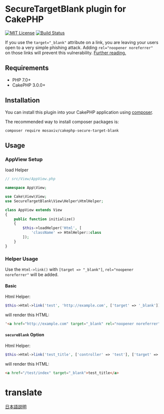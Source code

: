 # SecureTargetBlank plugin for CakePHP

[![MIT License](http://img.shields.io/badge/license-MIT-blue.svg?style=flat)](LICENSE)
[![Build Status](https://travis-ci.org/mosaxiv/cakephp-secure-target-blank.svg?branch=master)](https://travis-ci.org/mosaxiv/cakephp-secure-target-blank)

If you use the `target="_blank"` attribute on a link, you are leaving your users open to a very simple phishing attack. Adding `rel="noopener noreferrer"` on those links will prevent this vulnerability.
[Further reading.](https://www.jitbit.com/alexblog/256-targetblank---the-most-underestimated-vulnerability-ever/)


## Requirements

- PHP 7.0+
- CakePHP 3.0.0+

## Installation

You can install this plugin into your CakePHP application using [composer](http://getcomposer.org).

The recommended way to install composer packages is:

```
composer require mosaxiv/cakephp-secure-target-blank
```

## Usage

### AppView Setup

load Helper
```php
// src/View/AppView.php

namespace App\View;

use Cake\View\View;
use SecureTargetBlank\View\Helper\HtmlHelper;

class AppView extends View
{
    public function initialize()
    {
        $this->loadHelper('Html', [
            'className' => HtmlHelper::class
        ]);
    }
}
```

### Helper Usage

Use the `Html->link()` with `[target => "_blank"]`, `rel="noopener noreferrer"` will be added.

#### Basic

Html Helper:
```php
$this->Html->link('test', 'http://example.com', ['target' => '_blank'])
```

will render this HTML:
```html
'<a href="http://example.com" target="_blank" rel="noopener noreferrer">test</a>'
```

#### `secureBlank` Option

Html Helper:
```php
$this->Html->link('test_title', ['controller' => 'test'], ['target' => '_blank', 'secureBlank' => false]);
```

will render this HTML:
```html
<a href="/test/index" target="_blank">test_title</a>
```

# translate

[日本語説明](https://qiita.com/mosaxiv/items/e279c836ad5376e24584)
